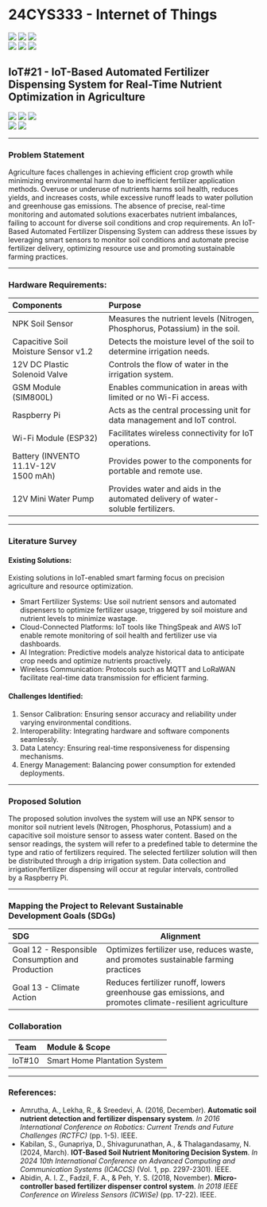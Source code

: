 # 24CYS333 - Internet of Things
![](https://img.shields.io/badge/Batch-22CYS-lightgreen) ![](https://img.shields.io/badge/UG-blue) ![](https://img.shields.io/badge/Subject-IoT-blue)
<br/>
![](https://img.shields.io/badge/Lecture-2-orange) ![](https://img.shields.io/badge/Practical-3-orange) ![](https://img.shields.io/badge/Credits-3-orange) <br/>

## IoT#21 - IoT-Based Automated Fertilizer Dispensing System for Real-Time Nutrient Optimization in Agriculture

![](https://img.shields.io/badge/Member-Navarang_C_D-gold)  ![](https://img.shields.io/badge/Member-Reddicherla_Thanuj-gold)  ![](https://img.shields.io/badge/Member-Nandana_Mahesh-gold) <br/> 
![](https://img.shields.io/badge/SDG-12-darkgreen) ![](https://img.shields.io/badge/SDG-13-darkgreen) <br/>

---

### Problem Statement<br>
Agriculture faces challenges in achieving efficient crop growth while minimizing environmental harm due to inefficient fertilizer application methods. Overuse or underuse of nutrients harms soil health, reduces yields, and increases costs, while excessive runoff leads to water pollution and greenhouse gas emissions. The absence of precise, real-time monitoring and automated solutions exacerbates nutrient imbalances, failing to account for diverse soil conditions and crop requirements. An IoT-Based Automated Fertilizer Dispensing System can address these issues by leveraging smart sensors to monitor soil conditions and automate precise fertilizer delivery, optimizing resource use and promoting sustainable farming practices.

---

### Hardware Requirements:<br>
| Components                             | Purpose                                                                                          |
|:---------------------------------------|:-------------------------------------------------------------------------------------------------|
| NPK Soil Sensor                        | Measures the nutrient levels (Nitrogen, Phosphorus, Potassium) in the soil.  |
| Capacitive Soil Moisture Sensor v1.2   | Detects the moisture level of the soil to determine irrigation needs.
|12V DC Plastic Solenoid Valve           | Controls the flow of water in the irrigation system. |
| GSM Module (SIM800L)                   | Enables communication in areas with limited or no Wi-Fi access. |
| Raspberry Pi                           | Acts as the central processing unit for data management and IoT control. |
| Wi-Fi Module (ESP32)                   | Facilitates wireless connectivity for IoT operations.   |
| Battery (INVENTO 11.1V-12V 1500 mAh)   | Provides power to the components for portable and remote use.|
| 12V Mini Water Pump                    | Provides water and aids in the automated delivery of water-soluble fertilizers. |
---
### Literature Survey<br>
#### Existing Solutions:
Existing solutions in IoT-enabled smart farming focus on precision agriculture and resource optimization.

- Smart Fertilizer Systems: Use soil nutrient sensors and automated dispensers to optimize fertilizer usage, triggered by soil moisture and nutrient levels to minimize wastage.<br>
- Cloud-Connected Platforms: IoT tools like ThingSpeak and AWS IoT enable remote monitoring of soil health and fertilizer use via dashboards.<br>
- AI Integration: Predictive models analyze historical data to anticipate crop needs and optimize nutrients proactively.<br>
- Wireless Communication: Protocols such as MQTT and LoRaWAN facilitate real-time data transmission for efficient farming.<be>

#### Challenges Identified:<br>
1. Sensor Calibration: Ensuring sensor accuracy and reliability under varying environmental conditions.<br>
2. Interoperability: Integrating hardware and software components seamlessly.<br>
3. Data Latency: Ensuring real-time responsiveness for dispensing mechanisms.<br>
4. Energy Management: Balancing power consumption for extended deployments.<br>
---

### Proposed Solution 
  
The proposed solution involves the system will use an NPK sensor to monitor soil nutrient levels (Nitrogen, Phosphorus, Potassium) and a capacitive soil moisture sensor to assess water content. Based on the sensor readings, the system will refer to a predefined table to determine the type and ratio of fertilizers required. The selected fertilizer solution will then be distributed through a drip irrigation system. Data collection and irrigation/fertilizer dispensing will occur at regular intervals, controlled by a Raspberry Pi.

---

### Mapping the Project to Relevant Sustainable Development Goals (SDGs)

| SDG                                                 | Alignment                                                                                              |
|:----------------------------------------------------|--------------------------------------------------------------------------------------------------------|
| Goal 12 - Responsible Consumption and Production    |  Optimizes fertilizer use, reduces waste, and promotes sustainable farming practices                   |
| Goal 13 - Climate Action                            | Reduces fertilizer runoff, lowers greenhouse gas emissions, and promotes climate-resilient agriculture |

### Collaboration 
| Team   | Module & Scope                 |
|:------:|:-------------------------------|
| IoT#10 | Smart Home Plantation System   | 
---



### References:
- Amrutha, A., Lekha, R., & Sreedevi, A. (2016, December). **Automatic soil nutrient detection and fertilizer dispensary system**. _In 2016 International Conference on Robotics: Current Trends and Future Challenges (RCTFC)_ (pp. 1-5). IEEE.
- Kabilan, S., Gunapriya, D., Shivagurunathan, A., & Thalagandasamy, N. (2024, March). **IOT-Based Soil Nutrient Monitoring Decision System**. _In 2024 10th International Conference on Advanced Computing and Communication Systems (ICACCS)_ (Vol. 1, pp. 2297-2301). IEEE.
- Abidin, A. I. Z., Fadzil, F. A., & Peh, Y. S. (2018, November). **Micro-controller based fertilizer dispenser control system**. _In 2018 IEEE Conference on Wireless Sensors (ICWiSe)_ (pp. 17-22). IEEE.
<br>


